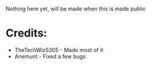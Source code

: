 Nothing here yet, will be made when this is made public

# Credits:
- TheTechWiz5305 - Made most of it
- Anemunt - Fixed a few bugs